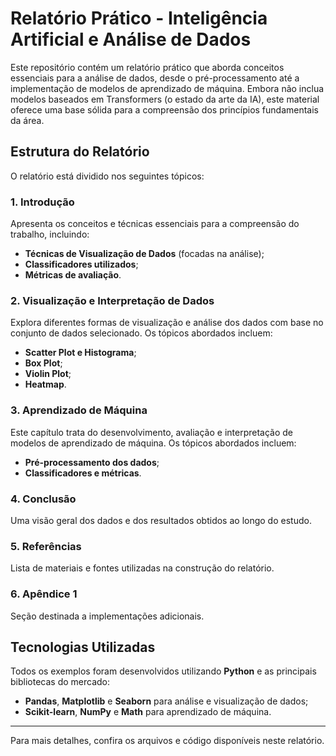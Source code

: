 # Relatório Prático - Inteligência Artificial e Análise de Dados

Este repositório contém um relatório prático que aborda conceitos essenciais para a análise de dados, desde o pré-processamento até a implementação de modelos de aprendizado de máquina. Embora não inclua modelos baseados em Transformers (o estado da arte da IA), este material oferece uma base sólida para a compreensão dos princípios fundamentais da área.

## Estrutura do Relatório

O relatório está dividido nos seguintes tópicos:

### 1. Introdução
Apresenta os conceitos e técnicas essenciais para a compreensão do trabalho, incluindo:
- **Técnicas de Visualização de Dados** (focadas na análise);
- **Classificadores utilizados**;
- **Métricas de avaliação**.

### 2. Visualização e Interpretação de Dados
Explora diferentes formas de visualização e análise dos dados com base no conjunto de dados selecionado. Os tópicos abordados incluem:
- **Scatter Plot e Histograma**;
- **Box Plot**;
- **Violin Plot**;
- **Heatmap**.

### 3. Aprendizado de Máquina
Este capítulo trata do desenvolvimento, avaliação e interpretação de modelos de aprendizado de máquina. Os tópicos abordados incluem:
- **Pré-processamento dos dados**;
- **Classificadores e métricas**.

### 4. Conclusão
Uma visão geral dos dados e dos resultados obtidos ao longo do estudo.

### 5. Referências
Lista de materiais e fontes utilizadas na construção do relatório.

### 6. Apêndice 1
Seção destinada a implementações adicionais.

## Tecnologias Utilizadas
Todos os exemplos foram desenvolvidos utilizando **Python** e as principais bibliotecas do mercado:

- **Pandas**, **Matplotlib** e **Seaborn** para análise e visualização de dados;
- **Scikit-learn**, **NumPy** e **Math** para aprendizado de máquina.

---

Para mais detalhes, confira os arquivos e código disponíveis neste relatório.